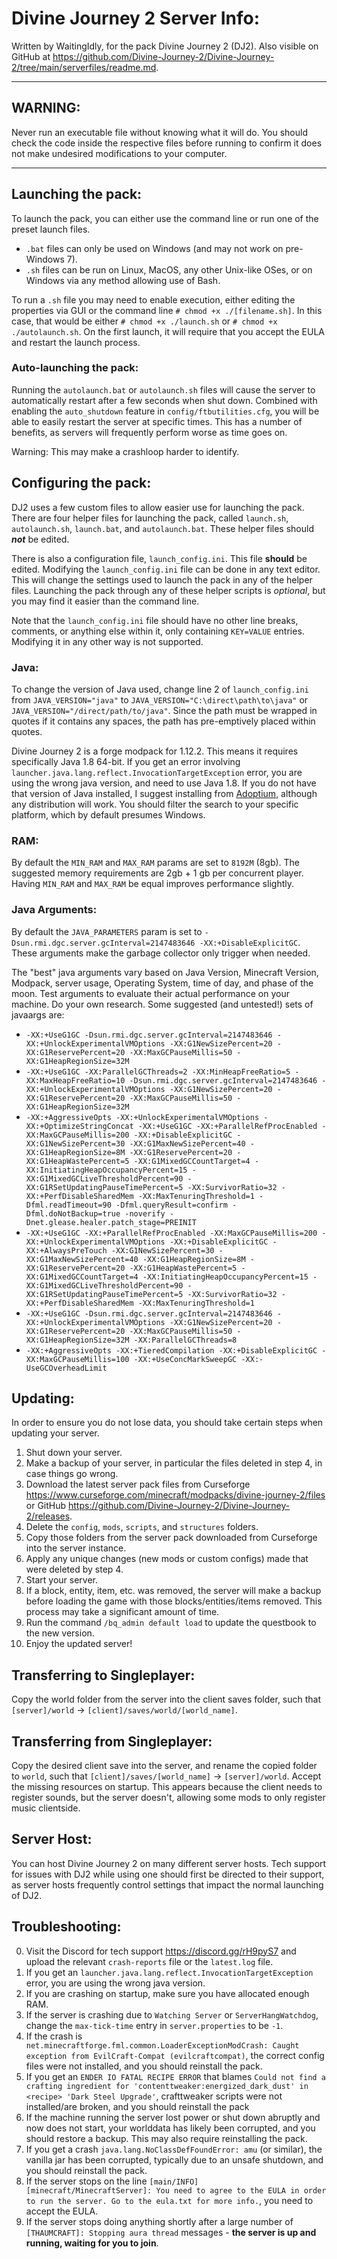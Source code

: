 # Divine Journey 2 Server Info:

Written by WaitingIdly, for the pack Divine Journey 2 (DJ2).
Also visible on GitHub at https://github.com/Divine-Journey-2/Divine-Journey-2/tree/main/serverfiles/readme.md.

---

## WARNING:

Never run an executable file without knowing what it will do.
You should check the code inside the respective files before running to confirm
it does not make undesired modifications to your computer.

---


## Launching the pack:

To launch the pack, you can either use the command line or run one of the preset launch files.
- `.bat` files can only be used on Windows (and may not work on pre-Windows 7).
- `.sh` files can be run on Linux, MacOS, any other Unix-like OSes, or on Windows via any method allowing use of Bash.

To run a `.sh` file you may need to enable execution, either editing the properties via GUI or the command line `# chmod +x ./[filename.sh]`.
In this case, that would be either `# chmod +x ./launch.sh` or `# chmod +x ./autolaunch.sh`.
On the first launch, it will require that you accept the EULA and restart the launch process.


### Auto-launching the pack:

Running the `autolaunch.bat` or `autolaunch.sh` files will cause the server to automatically restart after a few seconds when shut down.
Combined with enabling the `auto_shutdown` feature in `config/ftbutilities.cfg`, you will be able to easily restart the server at specific times.
This has a number of benefits, as servers will frequently perform worse as time goes on.

Warning: This may make a crashloop harder to identify.


## Configuring the pack:

DJ2 uses a few custom files to allow easier use for launching the pack.
There are four helper files for launching the pack, called `launch.sh`, `autolaunch.sh`, `launch.bat`, and `autolaunch.bat`.
These helper files should ***not*** be edited.

There is also a configuration file, `launch_config.ini`. This file **should** be edited.
Modifying the `launch_config.ini` file can be done in any text editor.
This will change the settings used to launch the pack in any of the helper files.
Launching the pack through any of these helper scripts is *optional*, but you may find it easier than the command line.

Note that the `launch_config.ini` file should have no other line breaks, comments, or anything else within it, only containing `KEY=VALUE` entries.
Modifying it in any other way is not supported.


### Java:

To change the version of Java used, change line 2 of `launch_config.ini` from `JAVA_VERSION="java"` to `JAVA_VERSION="C:\direct\path\to\java"` or `JAVA_VERSION="/direct/path/to/java"`.
Since the path must be wrapped in quotes if it contains any spaces, the path has pre-emptively placed within quotes.

Divine Journey 2 is a forge modpack for 1.12.2.
This means it requires specifically Java 1.8 64-bit.
If you get an error involving `launcher.java.lang.reflect.InvocationTargetException` error, you are using the wrong java version, and need to use Java 1.8.
If you do not have that version of Java installed, I suggest installing from [Adoptium](https://adoptium.net/temurin/releases/?version=8&os=windows&arch=x64&package=jre), although any distribution will work.
You should filter the search to your specific platform, which by default presumes Windows.


### RAM:

By default the `MIN_RAM` and `MAX_RAM` params are set to `8192M` (8gb).
The suggested memory requirements are 2gb + 1 gb per concurrent player.
Having `MIN_RAM` and `MAX_RAM` be equal improves performance slightly.


### Java Arguments:

By default the `JAVA_PARAMETERS` param is set to `-Dsun.rmi.dgc.server.gcInterval=2147483646 -XX:+DisableExplicitGC`.
These arguments make the garbage collector only trigger when needed.

The "best" java arguments vary based on Java Version, Minecraft Version, Modpack, server usage, Operating System, time of day, and phase of the moon.
Test arguments to evaluate their actual performance on your machine. Do your own research.
Some suggested (and untested!) sets of javaargs are:
- `-XX:+UseG1GC -Dsun.rmi.dgc.server.gcInterval=2147483646 -XX:+UnlockExperimentalVMOptions -XX:G1NewSizePercent=20 -XX:G1ReservePercent=20 -XX:MaxGCPauseMillis=50 -XX:G1HeapRegionSize=32M`
- `-XX:+UseG1GC -XX:ParallelGCThreads=2 -XX:MinHeapFreeRatio=5 -XX:MaxHeapFreeRatio=10 -Dsun.rmi.dgc.server.gcInterval=2147483646 -XX:+UnlockExperimentalVMOptions -XX:G1NewSizePercent=20 -XX:G1ReservePercent=20 -XX:MaxGCPauseMillis=50 -XX:G1HeapRegionSize=32M`
- `-XX:+AggressiveOpts -XX:+UnlockExperimentalVMOptions -XX:+OptimizeStringConcat -XX:+UseG1GC -XX:+ParallelRefProcEnabled -XX:MaxGCPauseMillis=200 -XX:+DisableExplicitGC -XX:G1NewSizePercent=30 -XX:G1MaxNewSizePercent=40 -XX:G1HeapRegionSize=8M -XX:G1ReservePercent=20 -XX:G1HeapWastePercent=5 -XX:G1MixedGCCountTarget=4 -XX:InitiatingHeapOccupancyPercent=15 -XX:G1MixedGCLiveThresholdPercent=90 -XX:G1RSetUpdatingPauseTimePercent=5 -XX:SurvivorRatio=32 -XX:+PerfDisableSharedMem -XX:MaxTenuringThreshold=1 -Dfml.readTimeout=90 -Dfml.queryResult=confirm -Dfml.doNotBackup=true -noverify -Dnet.glease.healer.patch_stage=PREINIT`
- `-XX:+UseG1GC -XX:+ParallelRefProcEnabled -XX:MaxGCPauseMillis=200 -XX:+UnlockExperimentalVMOptions -XX:+DisableExplicitGC -XX:+AlwaysPreTouch -XX:G1NewSizePercent=30 -XX:G1MaxNewSizePercent=40 -XX:G1HeapRegionSize=8M -XX:G1ReservePercent=20 -XX:G1HeapWastePercent=5 -XX:G1MixedGCCountTarget=4 -XX:InitiatingHeapOccupancyPercent=15 -XX:G1MixedGCLiveThresholdPercent=90 -XX:G1RSetUpdatingPauseTimePercent=5 -XX:SurvivorRatio=32 -XX:+PerfDisableSharedMem -XX:MaxTenuringThreshold=1`
- `-XX:+UseG1GC -Dsun.rmi.dgc.server.gcInterval=2147483646 -XX:+UnlockExperimentalVMOptions -XX:G1NewSizePercent=20 -XX:G1ReservePercent=20 -XX:MaxGCPauseMillis=50 -XX:G1HeapRegionSize=32M -XX:ParallelGCThreads=8`
- `-XX:+AggressiveOpts -XX:+TieredCompilation -XX:+DisableExplicitGC -XX:MaxGCPauseMillis=100 -XX:+UseConcMarkSweepGC -XX:-UseGCOverheadLimit`


## Updating:

In order to ensure you do not lose data, you should take certain steps when updating your server.

1. Shut down your server.
2. Make a backup of your server, in particular the files deleted in step 4, in case things go wrong.
3. Download the latest server pack files from Curseforge https://www.curseforge.com/minecraft/modpacks/divine-journey-2/files or GitHub https://github.com/Divine-Journey-2/Divine-Journey-2/releases.
4. Delete the `config`, `mods`, `scripts`, and `structures` folders.
5. Copy those folders from the server pack downloaded from Curseforge into the server instance.
6. Apply any unique changes (new mods or custom configs) made that were deleted by step 4.
7. Start your server.
8. If a block, entity, item, etc. was removed, the server will make a backup before loading the game with those blocks/entities/items removed. This process may take a significant amount of time.
9. Run the command `/bq_admin default load` to update the questbook to the new version.
10. Enjoy the updated server!


## Transferring to Singleplayer:

Copy the world folder from the server into the client saves folder, such that `[server]/world` -> `[client]/saves/world/[world_name]`.


## Transferring from Singleplayer:

Copy the desired client save into the server, and rename the copied folder to `world`, such that `[client]/saves/[world_name]` -> `[server]/world`.
Accept the missing resources on startup. This appears because the client needs to register sounds, but the server doesn't, allowing some mods to only register music clientside.


## Server Host:

You can host Divine Journey 2 on many different server hosts.
Tech support for issues with DJ2 while using one should first be directed to their support,
as server hosts frequently control settings that impact the normal launching of DJ2.


## Troubleshooting:

0. Visit the Discord for tech support https://discord.gg/rH9pyS7 and upload the relevant `crash-reports` file or the `latest.log` file.
1. If you get an `launcher.java.lang.reflect.InvocationTargetException` error, you are using the wrong java version.
2. If you are crashing on startup, make sure you have allocated enough RAM.
3. If the server is crashing due to `Watching Server` or `ServerHangWatchdog`, change the `max-tick-time` entry in `server.properties` to be `-1`.
4. If the crash is` net.minecraftforge.fml.common.LoaderExceptionModCrash: Caught exception from EvilCraft-Compat (evilcraftcompat)`, the correct config files were not installed, and you should reinstall the pack.
5. If you get an `ENDER IO FATAL RECIPE ERROR` that blames `Could not find a crafting ingredient for 'contenttweaker:energized_dark_dust' in <recipe> 'Dark Steel Upgrade'`, crafttweaker scripts were not installed/are broken, and you should reinstall the pack
6. If the machine running the server lost power or shut down abruptly and now does not start, your worlddata has likely been corrupted, and you should restore a backup. This may also require reinstalling the pack.
7. If you get a crash `java.lang.NoClassDefFoundError: amu` (or similar), the vanilla jar has been corrupted, typically due to an unsafe shutdown, and you should reinstall the pack.
8. If the server stops on the line `[main/INFO] [minecraft/MinecraftServer]: You need to agree to the EULA in order to run the server. Go to the eula.txt for more info.`, you need to accept the EULA.
9. If the server stops doing anything shortly after a large number of `[THAUMCRAFT]: Stopping aura thread` messages - **the server is up and running, waiting for you to join**.

